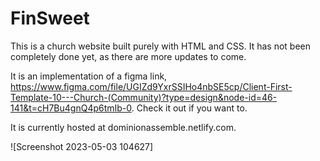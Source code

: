 # FinSweet

This is a church website built purely with HTML and CSS. It has not been completely done yet, as there are more updates to come.

It is an implementation of a figma link, https://www.figma.com/file/UGIZd9YxrSSIHo4nbSE5cp/Client-First-Template-10---Church-(Community)?type=design&node-id=46-141&t=cH7Bu4gnQ4p6tmIb-0. Check it out if you want to.

It is currently hosted at dominionassemble.netlify.com.

![Screenshot 2023-05-03 104627]
